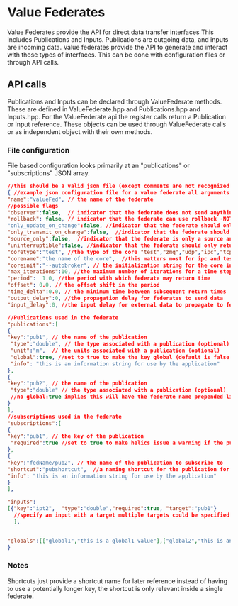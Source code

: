 # Value Federates

Value Federates provide the API for direct data transfer interfaces This includes Publications and Inputs.
Publications are outgoing data, and inputs are incoming data.
Value federates provide the API to generate and interact with those types of interfaces.
This can be done with configuration files or through API calls.

## API calls

Publications and Inputs can be declared through ValueFederate methods.
These are defined in ValueFederate.hpp and Publications.hpp and Inputs.hpp.
For the ValueFederate api the register calls return a Publication or Input reference.
These objects can be used through ValueFederate calls or as independent object with their own methods.

<!-- TODO:: add links to other generated documents -->

### File configuration

File based configuration looks primarily at an "publications" or "subscriptions" JSON array.

```json
//this should be a valid json file (except comments are not recognized in standard JSON)
{ //example json configuration file for a value federate all arguments are optional
"name":"valueFed", // the name of the federate
//possible flags
"observer":false,  // indicator that the federate does not send anything
"rollback": false, // indicator that the federate can use rollback -NOTE: not used at present
"only_update_on_change":false, //indicator that the federate should only indicate updated values on change
"only_transmit_on_change":false,  //indicator that the federate should only publish if the value changed
"source_only":false,  //indicator that the federate is only a source and is not expected to receive anything
"uninterruptible":false, //indicator that the federate should only return requested times
"coretype":"test", //the type of the core "test","zmq","udp","ipc","tcp","mpi"
"corename":"the name of the core",  //this matters most for ipc and test cores, can be empty
"coreinit":"--autobroker", // the initialization string for the core in the form of a command line arguments
"max_iterations":10, //the maximum number of iterations for a time step
"period":  1.0, //the period with which federate may return time
"offset": 0.0, // the offset shift in the period
"time_delta":0.0, // the minimum time between subsequent return times
"output_delay":0, //the propagation delay for federates to send data
"input_delay":0, //the input delay for external data to propagate to federates

//Publications used in the federate
"publications":[
{
"key":"pub1", // the name of the publication
 "type":"double", // the type associated with a publication (optional)
 "unit":"m",  // the units associated with a publication (optional)
 "global":true, //set to true to make the key global (default is false in which case the publication is prepended with the federate name)
 "info": "this is an information string for use by the application"
},
{
"key":"pub2", // the name of the publication
 "type":"double" // the type associated with a publication (optional)
 //no global:true implies this will have the federate name prepended like valueFed/pub2
}
],
//subscriptions used in the federate
"subscriptions":[
{
"key":"pub1", // the key of the publication
 "required":true //set to true to make helics issue a warning if the publication is not found
},
{
"key":"fedName/pub2", // the name of the publication to subscribe to
"shortcut":"pubshortcut",  //a naming shortcut for the publication for later retrieval
"info": "this is an information string for use by the application"
}
],

"inputs":
[{"key":"ipt2",  "type":"double","required":true, "target":"pub1"}
  //specify an input with a target multiple targets could be specified like "targets":["pub1","pub2","pub3"]
  ],


"globals":[["global1","this is a global1 value"],["global2","this is another global value"]]
}

```

### Notes

Shortcuts just provide a shortcut name for later reference instead of having to use a potentially longer key, the shortcut is only relevant inside a single federate.
